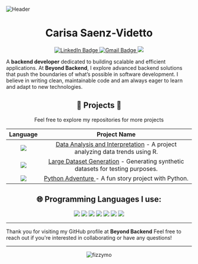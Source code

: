 ![Header](https://github.com/user-attachments/assets/a039ce3a-a652-4d0a-be3e-b0ee4b55c83c)
<h1 align="center">Carisa Saenz-Videtto</h1>
<p align="center">
<a href="https://www.linkedin.com/in/carisa-saenz-videtto-669929173/">
  <img src="https://img.shields.io/badge/LinkedIn-pink?style=for-the-badge&logo=linkedin&logoColor=black" alt="LinkedIn Badge">
</a>
<a href="mailto:carisa.dev@gmail.com">
<img src="https://img.shields.io/badge/gmail-pink?style=for-the-badge&logo=gmail&logoColor=black" alt="Gmail Badge">
</a>
<a href="https://beyondbackend.hashnode.dev/">
  <img src="https://img.shields.io/badge/Hashnode-pink?style=for-the-badge&logo=hashnode&logoColor=black">
</a>
</p>

A **backend developer** dedicated to building scalable and efficient applications. At **Beyond Backend**, I explore advanced backend solutions that push the boundaries of what’s possible in software development. I believe in writing clean, maintainable code and am always eager to learn and adapt to new technologies.

<h2 align="center"> 🤩 Projects 🤩</h2>
<div align="center">
Feel free to explore my repositories for more projects
  
|Language   |Project Name   |
|:---:|:---:|
|<a href="https://github.com/FizzyMo/BeyondBackend.Data-Analysis-and-Interpretation"><img src="https://img.shields.io/badge/R-pink?style=for-the-badge&logo=r&logoColor=black"></a>   |[Data Analysis and Interpretation](https://github.com/FizzyMo/BeyondBackend.Data-Analysis-and-Interpretation) - A project analyzing data trends using R.  |
|<a href="https://github.com/FizzyMo/BeyondBackend.Large-Dataset-Generation"><img src="https://img.shields.io/badge/JavaScript-pink?style=for-the-badge&logo=javascript&logoColor=black"></a>   |[Large Dataset Generation](https://github.com/FizzyMo/BeyondBackend.Large-Dataset-Generation/) - Generating synthetic datasets for testing purposes.  |
|<a href="https://github.com/FizzyMo/BeyondBackend.Python-Adventure"><img src="https://img.shields.io/badge/Python-pink?style=for-the-badge&logo=python&logoColor=black"></a>   |[Python Adventure ](https://github.com/FizzyMo/BeyondBackend.Python-Adventure) - A fun story project with Python.  |

</div>

<h2 align="center">🌐 Programming Languages I use:</h2>
<p align="center">
<img src="https://img.shields.io/badge/C%2B%2B-pink?style=for-the-badge&logo=c%2B%2B&logoColor=black"> <img src="https://img.shields.io/badge/CSS3-pink?style=for-the-badge&logo=css3&logoColor=black"> <img src="https://img.shields.io/badge/HTML5-pink?style=for-the-badge&logo=html5&logoColor=black"> <img src="https://img.shields.io/badge/Java-pink?style=for-the-badge&logo=openjdk&logoColor=black"> <img src="https://img.shields.io/badge/JavaScript-pink?style=for-the-badge&logo=javascript&logoColor=black"> <img src="https://img.shields.io/badge/Python-pink?style=for-the-badge&logo=python&logoColor=black"> <img src="https://img.shields.io/badge/R-pink?style=for-the-badge&logo=r&logoColor=black">
</p>

***
Thank you for visiting my GitHub profile at **Beyond Backend** Feel free to reach out if you're interested in collaborating or have any questions!
***
<p align="center">
  <img align="center" src="https://github-readme-stats.vercel.app/api/top-langs?username=fizzymo&show_icons=true&locale=en&layout=compact" alt="fizzymo" />
</p>
